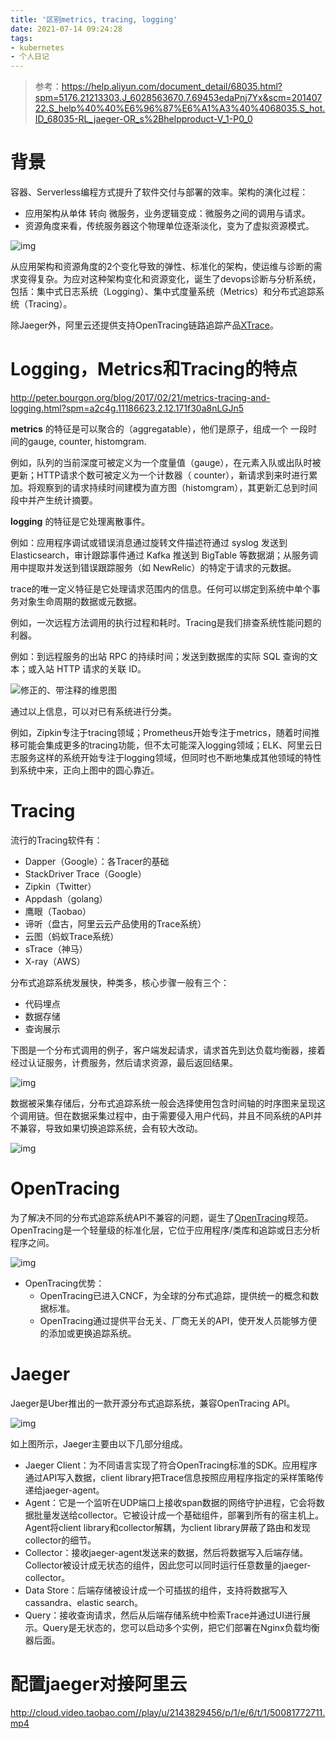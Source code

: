 ```yaml
---
title: '区别metrics, tracing, logging'
date: 2021-07-14 09:24:28
tags:
- kubernetes
- 个人日记
---
```




> 参考：https://help.aliyun.com/document_detail/68035.html?spm=5176.21213303.J_6028563670.7.69453edaPnj7Yx&scm=20140722.S_help%40%40%E6%96%87%E6%A1%A3%40%4068035.S_hot.ID_68035-RL_jaeger-OR_s%2Bhelpproduct-V_1-P0_0

# 背景
<!--more-->

容器、Serverless编程方式提升了软件交付与部署的效率。架构的演化过程：

- 应用架构从单体 转向 微服务，业务逻辑变成：微服务之间的调用与请求。
- 资源角度来看，传统服务器这个物理单位逐渐淡化，变为了虚拟资源模式。

![img](http://myapp.img.mykernel.cn/p5875.png)

从应用架构和资源角度的2个变化导致的弹性、标准化的架构，使运维与诊断的需求变得复杂。为应对这种架构变化和资源变化，诞生了devops诊断与分析系统，包括：集中式日志系统（Logging）、集中式度量系统（Metrics）和分布式追踪系统（Tracing）。

除Jaeger外，阿里云还提供支持OpenTracing链路追踪产品[XTrace](https://www.aliyun.com/product/xtrace)。

# Logging，Metrics和Tracing的特点

http://peter.bourgon.org/blog/2017/02/21/metrics-tracing-and-logging.html?spm=a2c4g.11186623.2.12.171f30a8nLGJn5

**metrics** 的特征是可以聚合的（aggregatable），他们是原子，组成一个 一段时间的gauge, counter, histomgram.

例如，队列的当前深度可被定义为一个度量值（gauge），在元素入队或出队时被更新；HTTP请求个数可被定义为一个计数器（ counter），新请求到来时进行累加。将观察到的请求持续时间建模为直方图（histomgram），其更新汇总到时间段中并产生统计摘要。

**logging** 的特征是它处理离散事件。

例如：应用程序调试或错误消息通过旋转文件描述符通过 syslog 发送到 Elasticsearch，审计跟踪事件通过 Kafka 推送到 BigTable 等数据湖；从服务调用中提取并发送到错误跟踪服务（如 NewRelic）的特定于请求的元数据。

trace的唯一定义特征是它处理请求范围内的信息。任何可以绑定到系统中单个事务对象生命周期的数据或元数据。

例如，一次远程方法调用的执行过程和耗时。Tracing是我们排查系统性能问题的利器。

例如：到远程服务的出站 RPC 的持续时间；发送到数据库的实际 SQL 查询的文本；或入站 HTTP 请求的关联 ID。

![修正的、带注释的维恩图](http://myapp.img.mykernel.cn/02.png)

通过以上信息，可以对已有系统进行分类。

例如，Zipkin专注于tracing领域；Prometheus开始专注于metrics，随着时间推移可能会集成更多的tracing功能，但不太可能深入logging领域；ELK、阿里云日志服务这样的系统开始专注于logging领域，但同时也不断地集成其他领域的特性到系统中来，正向上图中的圆心靠近。

# Tracing

流行的Tracing软件有：

- Dapper（Google）：各Tracer的基础
- StackDriver Trace（Google）
- Zipkin（Twitter）
- Appdash（golang）
- 鹰眼（Taobao）
- 谛听（盘古，阿里云云产品使用的Trace系统）
- 云图（蚂蚁Trace系统）
- sTrace（神马）
- X-ray（AWS）

分布式追踪系统发展快，种类多，核心步骤一般有三个：

- 代码埋点
- 数据存储
- 查询展示

下图是一个分布式调用的例子，客户端发起请求，请求首先到达负载均衡器，接着经过认证服务，计费服务，然后请求资源，最后返回结果。

![img](http://myapp.img.mykernel.cn/p5877.png)

数据被采集存储后，分布式追踪系统一般会选择使用包含时间轴的时序图来呈现这个调用链。但在数据采集过程中，由于需要侵入用户代码，并且不同系统的API并不兼容，导致如果切换追踪系统，会有较大改动。

![img](http://myapp.img.mykernel.cn/p5883.png)

# OpenTracing

为了解决不同的分布式追踪系统API不兼容的问题，诞生了[OpenTracing](http://opentracing.io/?spm=a2c4e.11153959.blogcont514488.21.463f30c2m1sv0g)规范。OpenTracing是一个轻量级的标准化层，它位于应用程序/类库和追踪或日志分析程序之间。

![img](http://myapp.img.mykernel.cn/p5878.png)

- OpenTracing优势：
  - OpenTracing已进入CNCF，为全球的分布式追踪，提供统一的概念和数据标准。
  - OpenTracing通过提供平台无关、厂商无关的API，使开发人员能够方便的添加或更换追踪系统。

# Jaeger

Jaeger是Uber推出的一款开源分布式追踪系统，兼容OpenTracing API。

![img](http://myapp.img.mykernel.cn/p5879.png)

如上图所示，Jaeger主要由以下几部分组成。

- Jaeger Client：为不同语言实现了符合OpenTracing标准的SDK。应用程序通过API写入数据，client library把Trace信息按照应用程序指定的采样策略传递给jaeger-agent。
- Agent：它是一个监听在UDP端口上接收span数据的网络守护进程，它会将数据批量发送给collector。它被设计成一个基础组件，部署到所有的宿主机上。Agent将client library和collector解耦，为client library屏蔽了路由和发现collector的细节。
- Collector：接收jaeger-agent发送来的数据，然后将数据写入后端存储。Collector被设计成无状态的组件，因此您可以同时运行任意数量的jaeger-collector。
- Data Store：后端存储被设计成一个可插拔的组件，支持将数据写入cassandra、elastic search。
- Query：接收查询请求，然后从后端存储系统中检索Trace并通过UI进行展示。Query是无状态的，您可以启动多个实例，把它们部署在Nginx负载均衡器后面。



# 配置jaeger对接阿里云

http://cloud.video.taobao.com//play/u/2143829456/p/1/e/6/t/1/50081772711.mp4
